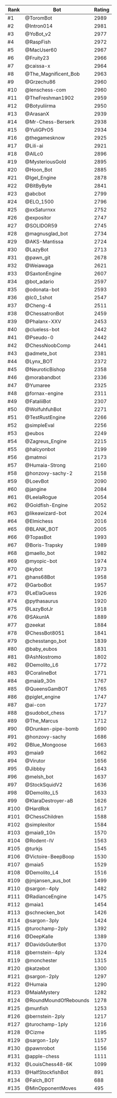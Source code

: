 Rank|Bot|Rating
---|---|---
#1|@ToromBot|2989
#2|@Intron014|2981
#3|@YoBot_v2|2977
#4|@RaspFish|2972
#5|@MacUser60|2967
#6|@Fruity23|2966
#7|@caissa-x|2964
#8|@The_Magnificent_Bob|2963
#9|@Grzechu86|2960
#10|@lenschess-com|2960
#11|@TheFreshman1902|2959
#12|@Botyuliirma|2950
#13|@ArasanX|2939
#14|@Mr-Chess-Berserk|2938
#15|@YuliGPrO5|2934
#16|@thegamesknow|2925
#17|@Lili-ai|2921
#18|@AILc0|2896
#19|@MysteriousGold|2895
#20|@Hoon_Bot|2885
#21|@Igel_Engine|2878
#22|@BitByByte|2841
#23|@abcbot|2799
#24|@ELO_1500|2796
#25|@xxSaturnxx|2752
#26|@expositor|2747
#27|@SOLIDOR59|2745
#28|@magnusglad_bot|2734
#29|@AKS-Mantissa|2724
#30|@LazyBot|2713
#31|@pawn_git|2678
#32|@Weiawaga|2621
#33|@SaxtonEngine|2607
#34|@bot_adario|2597
#35|@odonata-bot|2593
#36|@lc0_1shot|2547
#37|@Cheng-4|2511
#38|@ChessatronBot|2459
#39|@Phalanx-XXV|2453
#40|@clueless-bot|2442
#41|@Pseudo-0|2442
#42|@ChessNoobComp|2441
#43|@admete_bot|2381
#44|@Lynx_BOT|2372
#45|@NeuroticBishop|2358
#46|@morabandbot|2336
#47|@Yumaree|2325
#48|@fornax-engine|2311
#49|@FataliiBot|2307
#50|@WolfuhfuhBot|2271
#51|@TestRustEngine|2266
#52|@simpleEval|2256
#53|@eubos|2249
#54|@Zagreus_Engine|2215
#55|@halcyonbot|2199
#56|@matmoi|2173
#57|@Humaia-Strong|2160
#58|@honzovy-sachy-2|2158
#59|@LoevBot|2090
#60|@jangine|2084
#61|@LeelaRogue|2054
#62|@Goldfish-Engine|2052
#63|@likeawizard-bot|2024
#64|@Elmichess|2016
#65|@BLANK_BOT|2005
#66|@TopasBot|1993
#67|@Boris-Trapsky|1989
#68|@maello_bot|1982
#69|@myopic-bot|1974
#70|@kybot|1973
#71|@hans68Bot|1958
#72|@GarboBot|1957
#73|@LeElaGuess|1926
#74|@pythasaurus|1920
#75|@LazyBotJr|1918
#76|@SAkunIA|1889
#77|@zeekat|1884
#78|@ChessBot8051|1841
#79|@chesstango_bot|1839
#80|@baby_eubos|1831
#81|@AshNostromo|1802
#82|@Demolito_L6|1772
#83|@CoralineBot|1771
#84|@maia9_30n|1767
#85|@QueensGamBOT|1765
#86|@piglet_engine|1747
#87|@ai-con|1727
#88|@sudobot_chess|1717
#89|@The_Marcus|1712
#90|@Drunken-pipe-bomb|1690
#91|@honzovy-sachy|1686
#92|@Blue_Mongoose|1663
#93|@maia9|1662
#94|@Virutor|1656
#95|@Jibbby|1643
#96|@melsh_bot|1637
#97|@StockSquidV2|1636
#98|@Demolito_L5|1633
#99|@KlaraDestroyer-aB|1626
#100|@HardRok|1617
#101|@ChessChildren|1588
#102|@simplexitor|1584
#103|@maia9_10n|1570
#104|@Rodent-IV|1563
#105|@turkjs|1545
#106|@Victoire-BeepBoop|1530
#107|@maia5|1529
#108|@Demolito_L4|1516
#109|@jmjansen_aus_bot|1499
#110|@sargon-4ply|1482
#111|@RadianceEngine|1475
#112|@maia1|1454
#113|@schnecken_bot|1426
#114|@sargon-3ply|1424
#115|@turochamp-2ply|1392
#116|@DeepKalle|1389
#117|@DavidsGuterBot|1370
#118|@bernstein-4ply|1324
#119|@monchester|1315
#120|@katzebot|1300
#121|@sargon-2ply|1297
#122|@Humaia|1290
#123|@MaiaMystery|1282
#124|@RoundMoundOfRebounds|1278
#125|@munfish|1253
#126|@bernstein-2ply|1217
#127|@turochamp-1ply|1216
#128|@Cizme|1195
#129|@sargon-1ply|1157
#130|@pawnrobot|1156
#131|@apple-chess|1111
#132|@LouisChess48-6K|1099
#133|@HalfStockfishBot|891
#134|@Falch_BOT|688
#135|@MinOpponentMoves|495
